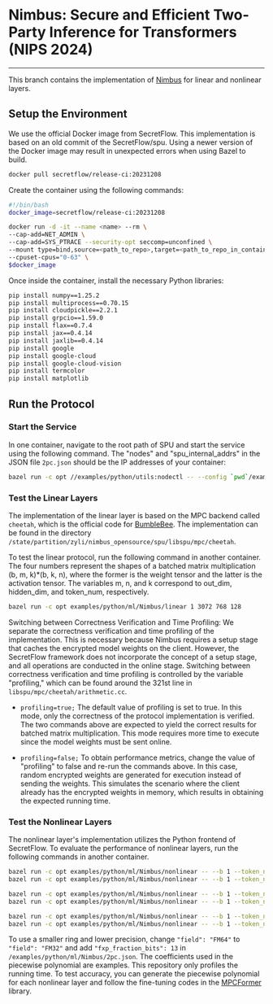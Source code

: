 # Nimbus: Secure and Efficient Two-Party Inference for Transformers (NIPS 2024)


---
This branch contains the implementation of [Nimbus](https://nips.cc/virtual/2024/poster/95926) for linear and nonlinear layers. 

## Setup the Environment
We use the official Docker image from SecretFlow. This implementation is based on an old commit of the SecretFlow/spu. Using a newer version of the Docker image may result in unexpected errors when using Bazel to build.
```bash
docker pull secretflow/release-ci:20231208
```

Create the container using the following commands:
```bash
#!/bin/bash
docker_image=secretflow/release-ci:20231208

docker run -d -it --name <name> --rm \
--cap-add=NET_ADMIN \
--cap-add=SYS_PTRACE --security-opt seccomp=unconfined \
--mount type=bind,source=<path_to_repo>,target=<path_to_repo_in_container> \
--cpuset-cpus="0-63" \
$docker_image
```

Once inside the container, install the necessary Python libraries:
```bash
pip install numpy==1.25.2
pip install multiprocess==0.70.15
pip install cloudpickle==2.2.1
pip install grpcio==1.59.0
pip install flax==0.7.4
pip install jax==0.4.14
pip install jaxlib==0.4.14
pip install google
pip install google-cloud
pip install google-cloud-vision
pip install termcolor
pip install matplotlib
```

## Run the Protocol
### Start the Service
In one container, navigate to the root path of SPU and start the service using the following command. The "nodes" and "spu_internal_addrs" in the JSON file `2pc.json` should be the IP addresses of your container:
```bash
bazel run -c opt //examples/python/utils:nodectl -- --config `pwd`/examples/python/ml/Nimbus/2pc.json up
```

### Test the Linear Layers
The implementation of the linear layer is based on the MPC backend called `cheetah`, which is the official code for [BumbleBee](https://eprint.iacr.org/2023/1678). The implementation can be found in the directory `/state/partition/zyli/nimbus_opensource/spu/libspu/mpc/cheetah`. 

To test the linear protocol, run the following command in another container. The four numbers represent the shapes of a batched matrix multiplication (b, m, k)*(b, k, n), where the former is the weight tensor and the latter is the activation tensor. The variables m, n, and k correspond to out_dim, hidden_dim, and token_num, respectively.

```bash
bazel run -c opt examples/python/ml/Nimbus/linear 1 3072 768 128
```

Switching between Correctness Verification and Time Profiling: We separate the correctness verification and time profiling of the implementation. This is necessary because Nimbus requires a setup stage that caches the encrypted model weights on the client. However, the SecretFlow framework does not incorporate the concept of a setup stage, and all operations are conducted in the online stage. Switching between correctness verification and time profiling is controlled by the variable "profiling," which can be found around the 321st line in `libspu/mpc/cheetah/arithmetic.cc`.

* `profiling=true;` 
The default value of profiling is set to true. In this mode, only the correctness of the protocol implementation is verified. The two commands above are expected to yield the correct results for batched matrix multiplication. This mode requires more time to execute since the model weights must be sent online.

* `profiling=false;` 
To obtain performance metrics, change the value of "profiling" to false and re-run the commands above. In this case, random encrypted weights are generated for execution instead of sending the weights. This simulates the scenario where the client already has the encrypted weights in memory, which results in obtaining the expected running time.

### Test the Nonlinear Layers
The nonlinear layer's implementation utilizes the Python frontend of SecretFlow. 
To evaluate the performance of nonlinear layers, run the following commands in another container. 

```bash
bazel run -c opt examples/python/ml/Nimbus/nonlinear -- --b 1 --token_num 128 --test_oursfake_softmax
bazel run -c opt examples/python/ml/Nimbus/nonlinear -- --b 1 --token_num 128 --test_bumblebeefake_softmax

bazel run -c opt examples/python/ml/Nimbus/nonlinear -- --b 1 --token_num 128 --test_oursfake_exp
bazel run -c opt examples/python/ml/Nimbus/nonlinear -- --b 1 --token_num 128 --test_bumblebeefake_exp

bazel run -c opt examples/python/ml/Nimbus/nonlinear -- --b 1 --token_num 128 --hidden 768 --test_oursfake_gelu
bazel run -c opt examples/python/ml/Nimbus/nonlinear -- --b 1 --token_num 128 --hidden 768 --test_bumblebeefake_gelu
```
To use a smaller ring and lower precision, change `"field": "FM64"` to `"field": "FM32"` and add `"fxp_fraction_bits": 13` in `/examples/python/ml/Nimbus/2pc.json`. The coefficients used in the piecewise polynomial are examples. This repository only profiles the running time. To test accuracy, you can generate the piecewise polynomial for each nonlinear layer and follow the fine-tuning codes in the [MPCFormer](https://github.com/DachengLi1/MPCFormer) library.